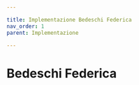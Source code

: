 ```yaml
---

title: Implementazione Bedeschi Federica
nav_order: 1
parent: Implementazione

---
```


# Bedeschi Federica